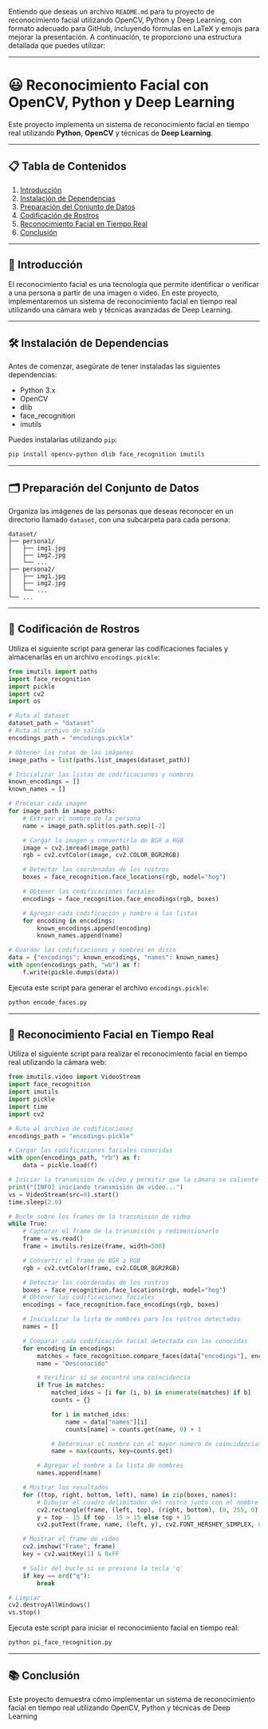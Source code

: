 Entiendo que deseas un archivo `README.md` para tu proyecto de reconocimiento facial utilizando OpenCV, Python y Deep Learning, con formato adecuado para GitHub, incluyendo fórmulas en LaTeX y emojis para mejorar la presentación. A continuación, te proporciono una estructura detallada que puedes utilizar:

---

# 😃 Reconocimiento Facial con OpenCV, Python y Deep Learning

Este proyecto implementa un sistema de reconocimiento facial en tiempo real utilizando **Python**, **OpenCV** y técnicas de **Deep Learning**.

---

## 📋 Tabla de Contenidos

1. [Introducción](#-introducción)
2. [Instalación de Dependencias](#-instalación-de-dependencias)
3. [Preparación del Conjunto de Datos](#-preparación-del-conjunto-de-datos)
4. [Codificación de Rostros](#-codificación-de-rostros)
5. [Reconocimiento Facial en Tiempo Real](#-reconocimiento-facial-en-tiempo-real)
6. [Conclusión](#-conclusión)

---

## 📖 Introducción

El reconocimiento facial es una tecnología que permite identificar o verificar a una persona a partir de una imagen o video. En este proyecto, implementaremos un sistema de reconocimiento facial en tiempo real utilizando una cámara web y técnicas avanzadas de Deep Learning.

---

## 🛠️ Instalación de Dependencias

Antes de comenzar, asegúrate de tener instaladas las siguientes dependencias:

- Python 3.x
- OpenCV
- dlib
- face_recognition
- imutils

Puedes instalarlas utilizando `pip`:

```bash
pip install opencv-python dlib face_recognition imutils
```

---

## 🗂️ Preparación del Conjunto de Datos

Organiza las imágenes de las personas que deseas reconocer en un directorio llamado `dataset`, con una subcarpeta para cada persona:

```
dataset/
├── persona1/
│   ├── img1.jpg
│   ├── img2.jpg
│   └── ...
├── persona2/
│   ├── img1.jpg
│   ├── img2.jpg
│   └── ...
└── ...
```

---

## 🧬 Codificación de Rostros

Utiliza el siguiente script para generar las codificaciones faciales y almacenarlas en un archivo `encodings.pickle`:

```python
from imutils import paths
import face_recognition
import pickle
import cv2
import os

# Ruta al dataset
dataset_path = "dataset"
# Ruta al archivo de salida
encodings_path = "encodings.pickle"

# Obtener las rutas de las imágenes
image_paths = list(paths.list_images(dataset_path))

# Inicializar las listas de codificaciones y nombres
known_encodings = []
known_names = []

# Procesar cada imagen
for image_path in image_paths:
    # Extraer el nombre de la persona
    name = image_path.split(os.path.sep)[-2]

    # Cargar la imagen y convertirla de BGR a RGB
    image = cv2.imread(image_path)
    rgb = cv2.cvtColor(image, cv2.COLOR_BGR2RGB)

    # Detectar las coordenadas de los rostros
    boxes = face_recognition.face_locations(rgb, model="hog")

    # Obtener las codificaciones faciales
    encodings = face_recognition.face_encodings(rgb, boxes)

    # Agregar cada codificación y nombre a las listas
    for encoding in encodings:
        known_encodings.append(encoding)
        known_names.append(name)

# Guardar las codificaciones y nombres en disco
data = {"encodings": known_encodings, "names": known_names}
with open(encodings_path, "wb") as f:
    f.write(pickle.dumps(data))
```

Ejecuta este script para generar el archivo `encodings.pickle`:

```bash
python encode_faces.py
```

---

## 🎥 Reconocimiento Facial en Tiempo Real

Utiliza el siguiente script para realizar el reconocimiento facial en tiempo real utilizando la cámara web:

```python
from imutils.video import VideoStream
import face_recognition
import imutils
import pickle
import time
import cv2

# Ruta al archivo de codificaciones
encodings_path = "encodings.pickle"

# Cargar las codificaciones faciales conocidas
with open(encodings_path, "rb") as f:
    data = pickle.load(f)

# Iniciar la transmisión de video y permitir que la cámara se caliente
print("[INFO] iniciando transmisión de video...")
vs = VideoStream(src=0).start()
time.sleep(2.0)

# Bucle sobre los frames de la transmisión de video
while True:
    # Capturar el frame de la transmisión y redimensionarlo
    frame = vs.read()
    frame = imutils.resize(frame, width=500)

    # Convertir el frame de BGR a RGB
    rgb = cv2.cvtColor(frame, cv2.COLOR_BGR2RGB)

    # Detectar las coordenadas de los rostros
    boxes = face_recognition.face_locations(rgb, model="hog")
    # Obtener las codificaciones faciales
    encodings = face_recognition.face_encodings(rgb, boxes)

    # Inicializar la lista de nombres para los rostros detectados
    names = []

    # Comparar cada codificación facial detectada con las conocidas
    for encoding in encodings:
        matches = face_recognition.compare_faces(data["encodings"], encoding)
        name = "Desconocido"

        # Verificar si se encontró una coincidencia
        if True in matches:
            matched_idxs = [i for (i, b) in enumerate(matches) if b]
            counts = {}

            for i in matched_idxs:
                name = data["names"][i]
                counts[name] = counts.get(name, 0) + 1

            # Determinar el nombre con el mayor número de coincidencias
            name = max(counts, key=counts.get)

        # Agregar el nombre a la lista de nombres
        names.append(name)

    # Mostrar los resultados
    for ((top, right, bottom, left), name) in zip(boxes, names):
        # Dibujar el cuadro delimitador del rostro junto con el nombre
        cv2.rectangle(frame, (left, top), (right, bottom), (0, 255, 0), 2)
        y = top - 15 if top - 15 > 15 else top + 15
        cv2.putText(frame, name, (left, y), cv2.FONT_HERSHEY_SIMPLEX, 0.75, (0, 255, 0), 2)

    # Mostrar el frame de video
    cv2.imshow("Frame", frame)
    key = cv2.waitKey(1) & 0xFF

    # Salir del bucle si se presiona la tecla 'q'
    if key == ord("q"):
        break

# Limpiar
cv2.destroyAllWindows()
vs.stop()
```

Ejecuta este script para iniciar el reconocimiento facial en tiempo real:

```bash
python pi_face_recognition.py
```

---

## 📚 Conclusión

Este proyecto demuestra cómo implementar un sistema de reconocimiento facial en tiempo real utilizando OpenCV, Python y técnicas de Deep Learning 
